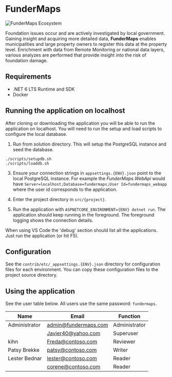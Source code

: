 # FunderMaps

![FunderMaps Ecosystem](https://github.com/Laixer/FunderMaps/workflows/FunderMaps%20Ecosystem/badge.svg)

Foundation issues occur and are actively investigated by local government. Gaining insight and acquiring more detailed data, **FunderMaps** enables municipalities and large property owners to register this data at the property level. Enrichment with data from Remote Monitoring or national data layers, various analyzes are performed that provide insight into the risk of foundation damage.

## Requirements

* .NET 6 LTS Runtime and SDK
* Docker

## Running the application on localhost

After cloning or downloading the application you will be able to run the application on localhost. You will need to run the setup and load scripts to configure the local database.

1. Run from solution directory. This will setup the PostgreSQL instance and seed the database.

```
./scripts/setupdb.sh
./scripts/loaddb.sh
```

3. Ensure your connection strings in `appsettings.{ENV}.json` point to the local PostgreSQL instance. For example the *FunderMaps.WebApi* would have `Server=localhost;Database=fundermaps;User Id=fundermaps_webapp` where the user id corresponds to the application.

4. Enter the project directory in `src/{project}`.

5. Run the application with `ASPNETCORE_ENVIRONMENT={ENV} dotnet run`. The application should keep running in the foreground. The foreground logging shows the connection details.

When using VS Code the 'debug' section should list all the applications. Just run the application (or hit F5).

## Configuration

See the `contrib/etc/_appsettings.{ENV}.json` directory for configuration files for each environment. You can copy these configuration files to the project source directory.

## Using the application

See the user table below. All users use the same password: `fundermaps`.

| Name           | Email                 | Function      |
|----------------|-----------------------|---------------|
| Administrator  | admin@fundermaps.com  | Administrator |
|                | Javier40@yahoo.com    | Superuser     |
| kihn           | Freda@contoso.com     | Reviewer      |
| Patsy Brekke   | patsy@contoso.com     | Writer        |
| Lester Bednar  | lester@contoso.com    | Reader        |
|                | corene@contoso.com    | Reader        |

